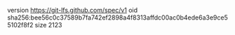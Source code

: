 version https://git-lfs.github.com/spec/v1
oid sha256:bee56c0c37589b7fa742ef2898a4f8313affdc00ac0b4ede6a3e9ce55102f8f2
size 2123
